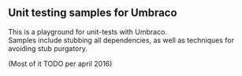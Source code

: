 ## Unit testing samples for Umbraco

This is a playground for unit-tests with Umbraco.  
Samples include stubbing all dependencies, as well as techniques for avoiding stub purgatory.

(Most of it TODO per april 2016)